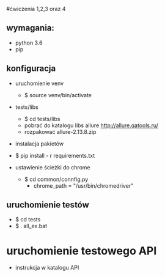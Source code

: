 #ćwiczenia 1,2,3 oraz 4
## wymagania:
- python 3.6
- pip 
## konfiguracja
- uruchomienie venv
  - $ source venv/bin/activate
    
- tests/libs  
  - $ cd tests/libs
  - pobrać do katalogu libs allure http://allure.qatools.ru/
  - rozpakować allure-2.13.8.zip
    
- instalacja pakietów
 - $ pip install - r requirements.txt

- ustawienie ścieżki do chrome
    - $ cd common/connfig.py
        - chrome_path = "/usr/bin/chromedriver"
    
## uruchomienie testów
  - $ cd tests
  - $ . all_ex.bat 

# uruchomienie testowego API
- instrukcja w katalogu API

